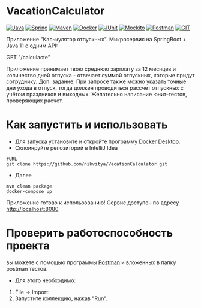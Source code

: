 # VacationCalculator
[![Java](https://img.shields.io/badge/-Java%2011-F29111?style=for-the-badge&logo=java&logoColor=e38873)](https://www.oracle.com/java/)
[![Spring](https://img.shields.io/badge/-Spring%20Boot%202.7.10-6AAD3D?style=for-the-badge&logo=spring&logoColor=90fd87)](https://spring.io/projects/spring-framework)
[![Maven](https://img.shields.io/badge/-Maven-7D2675?style=for-the-badge&logo=apache&logoColor=e38873)](https://maven.apache.org/)
[![Docker](https://img.shields.io/badge/docker-%230db7ed.svg?style=for-the-badge&logo=docker&logoColor=white)](https://www.docker.com/)
[![JUnit](https://img.shields.io/badge/JUnit%205-6CA315?style=for-the-badge&logo=JUnit&logoColor=white)](https://junit.org/junit5/docs/current/user-guide/)
[![Mockito](https://img.shields.io/badge/-mockito%204.5.1-6CA315?style=for-the-badge&logo=mockito&logoColor=90fd87)](https://site.mockito.org/)
[![Postman](https://img.shields.io/badge/Postman-FF6C37?style=for-the-badge&logo=postman&logoColor=white)](https://www.postman.com/)
[![GIT](https://img.shields.io/badge/-GIT%20-007EC0?style=for-the-badge&logo=restapi&logoColor=275ecf)](https://git-scm.com/)

Приложение "Калькулятор отпускных".
Микросервис на SpringBoot + Java 11 c одним API:

GET "/calculacte"

Приложение принимает твою среднюю зарплату за 12 месяцев и количество дней отпуска - отвечает суммой отпускных, которые придут сотруднику.
Доп. задание: При запросе также можно указать точные дни ухода в отпуск, тогда должен проводиться рассчет отпускных с учётом праздников и выходных.
Желательно написание юнит-тестов, проверяющих расчет.

# Как запустить и использовать
* Для запуска установите и откройте программу [Docker Desktop](https://www.docker.com/products/docker-desktop/).
* Склоинруйте репозиторий в IntelliJ Idea
```shell
#URL
git clone https://github.com/nikvitya/VacationCalculator.git
```
* Далее
```
mvn clean package
docker-compose up
   ```
Приложение готово к использованию! Сервис доступен по адресу [http://localhost:8080](http://localhost:8080)

# Проверить работоспособность проекта
вы можете с помощью программы [Postman](https://www.postman.com/downloads/) и вложенных в папку postman тестов.
* Для этого необходимо:
1. File -> Import:
2. Запустите коллекцию, нажав "Run".
